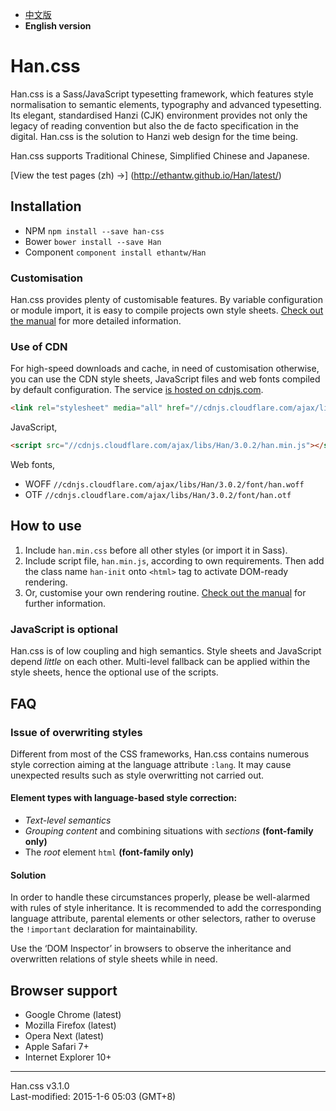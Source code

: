
- [中文版](https://github.com/ethantw/Han/blob/master/README.md)
- <b>English version</b>


Han.css
=======

Han.css is a Sass/JavaScript typesetting framework, which features style normalisation to semantic elements, typography and advanced typesetting. Its elegant, standardised Hanzi (CJK) environment provides not only the legacy of reading convention but also the de facto specification in the digital. Han.css is the solution to Hanzi web design for the time being.

Han.css supports Traditional Chinese, Simplified Chinese and Japanese.

[View the test pages (zh) →]
(http://ethantw.github.io/Han/latest/)

## Installation
- NPM `npm install --save han-css`
- Bower `bower install --save Han`
- Component `component install ethantw/Han`

### Customisation
Han.css provides plenty of customisable features. By variable configuration or module import, it is easy to compile projects own style sheets. [Check out the manual][manual] for more detailed information.

[manual]: http://css.hanzi.co/manual/

### Use of CDN
For high-speed downloads and cache, in need of customisation otherwise, you can use the CDN style sheets, JavaScript files and web fonts compiled by default configuration. The service [is hosted on cdnjs.com][cdnjs].

[cdnjs]: http://cdnjs.com/libraries/han

````html
<link rel="stylesheet" media="all" href="//cdnjs.cloudflare.com/ajax/libs/Han/3.0.2/han.min.css">
````

JavaScript,

````html
<script src="//cdnjs.cloudflare.com/ajax/libs/Han/3.0.2/han.min.js"></script>
````

Web fonts,

- WOFF `//cdnjs.cloudflare.com/ajax/libs/Han/3.0.2/font/han.woff`
- OTF `//cdnjs.cloudflare.com/ajax/libs/Han/3.0.2/font/han.otf`

## How to use

1. Include `han.min.css` before all other styles (or import it in Sass).
2. Include script file, `han.min.js`, according to own requirements. Then add the class name `han-init` onto `<html>` tag to activate DOM-ready rendering.
3. Or, customise your own rendering routine. [Check out the manual][manual] for further information.

### JavaScript is optional
Han.css is of low coupling and high semantics. Style sheets and JavaScript depend *little* on each other. Multi-level fallback can be applied within the style sheets, hence the optional use of the scripts.

## FAQ
### Issue of overwriting styles
Different from most of the CSS frameworks, Han.css contains numerous style correction aiming at the language attribute `:lang`. It may cause unexpected results such as style overwritting not carried out.

#### Element types with language-based style correction:
- <i>Text-level semantics</i>
- <i>Grouping content</i> and combining situations with <i>sections</i> **(font-family only)**
- The <i>root</i> element `html` **(font-family only)**

#### Solution
In order to handle these circumstances properly, please be well-alarmed with rules of style inheritance. It is recommended to add the corresponding language attribute, parental elements or other selectors, rather to overuse the `!important` declaration for maintainability.

Use the ‘DOM Inspector’ in browsers to observe the inheritance and overwritten relations of style sheets while in need.

## Browser support

- Google Chrome (latest)
- Mozilla Firefox (latest)
- Opera Next (latest)
- Apple Safari 7+
- Internet Explorer 10+

* * *
Han.css v3.1.0  
Last-modified: 2015-1-6 05:03 (GMT+8)
